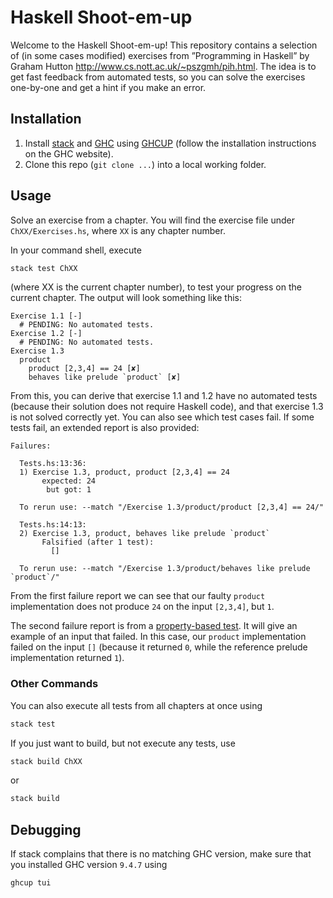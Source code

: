 # Haskell Shoot-em-up

Welcome to the Haskell Shoot-em-up! This repository contains a selection of (in
some cases modified) exercises from ”Programming in Haskell” by Graham Hutton
http://www.cs.nott.ac.uk/~pszgmh/pih.html. The idea is to get fast feedback from
automated tests, so you can solve the exercises one-by-one and get a hint if you
make an error.

## Installation

1. Install [stack](https://docs.haskellstack.org/en/stable/) and
   [GHC](https://www.haskell.org/ghc/) using
   [GHCUP](https://www.haskell.org/ghcup/) (follow the installation instructions
   on the GHC website).
2. Clone this repo (`git clone ...`) into a local working folder.

## Usage

Solve an exercise from a chapter. You will find the exercise file under
`ChXX/Exercises.hs`, where `XX` is any chapter number.

In your command shell, execute 

``` sh
stack test ChXX
```

(where XX is the current chapter number), to test your progress on the current
chapter. The output will look something like this:

```
Exercise 1.1 [‐]
  # PENDING: No automated tests.
Exercise 1.2 [‐]
  # PENDING: No automated tests.
Exercise 1.3
  product
    product [2,3,4] == 24 [✘]
    behaves like prelude `product` [✘]
```

From this, you can derive that exercise 1.1 and 1.2 have no automated tests
(because their solution does not require Haskell code), and that exercise 1.3 is
not solved correctly yet. You can also see which test cases fail. If some tests
fail, an extended report is also provided: 

``` 
Failures:

  Tests.hs:13:36: 
  1) Exercise 1.3, product, product [2,3,4] == 24
       expected: 24
        but got: 1

  To rerun use: --match "/Exercise 1.3/product/product [2,3,4] == 24/"

  Tests.hs:14:13: 
  2) Exercise 1.3, product, behaves like prelude `product`
       Falsified (after 1 test):
         []

  To rerun use: --match "/Exercise 1.3/product/behaves like prelude `product`/"
```

From the first failure report we can see that our faulty `product`
implementation does not produce `24` on the input `[2,3,4]`, but `1`.

The second failure report is from a [property-based
test](https://jesper.sikanda.be/posts/quickcheck-intro.html). It will give an
example of an input that failed. In this case, our `product` implementation
failed on the input `[]` (because it returned `0`, while the reference prelude
implementation returned `1`).

### Other Commands

You can also execute all tests from all chapters at once using 

``` sh
stack test
```

If you just want to build, but not execute any tests, use

``` sh
stack build ChXX
```

or

``` sh
stack build
```


## Debugging

If stack complains that there is no matching GHC version, make sure that you
installed GHC version `9.4.7` using 

``` sh
ghcup tui
```
